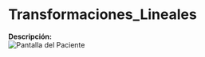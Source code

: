 # Transformaciones_Lineales
 **Descripción:**  
 ![Pantalla del Paciente](https://i.postimg.cc/ncZ7tnX5/transofrmaciones.png)
